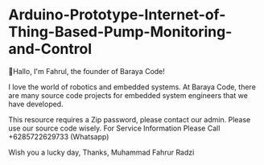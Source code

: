 # Arduino-Prototype-Internet-of-Thing-Based-Pump-Monitoring-and-Control

👋Hallo, I'm Fahrul, the founder of Baraya Code!

I love the world of robotics and embedded systems. At Baraya Code, there are many source code projects for embedded system engineers that we have developed.

This resource requires a Zip password, please contact our admin. Please use our source code wisely. For Service Information Please Call +6285722629733 (Whatsapp)

Wish you a lucky day, 
Thanks, 
Muhammad Fahrur Radzi
